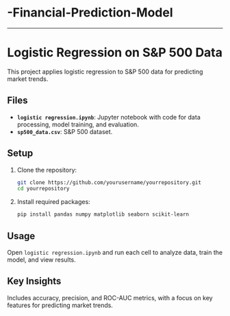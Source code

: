 # -Financial-Prediction-Model

---

# Logistic Regression on S&P 500 Data

This project applies logistic regression to S&P 500 data for predicting market trends.

## Files

- **`logistic regression.ipynb`**: Jupyter notebook with code for data processing, model training, and evaluation.
- **`sp500_data.csv`**: S&P 500 dataset.

## Setup

1. Clone the repository:
   ```bash
   git clone https://github.com/yourusername/yourrepository.git
   cd yourrepository
   ```

2. Install required packages:
   ```bash
   pip install pandas numpy matplotlib seaborn scikit-learn
   ```

## Usage

Open `logistic regression.ipynb` and run each cell to analyze data, train the model, and view results.

## Key Insights

Includes accuracy, precision, and ROC-AUC metrics, with a focus on key features for predicting market trends.

